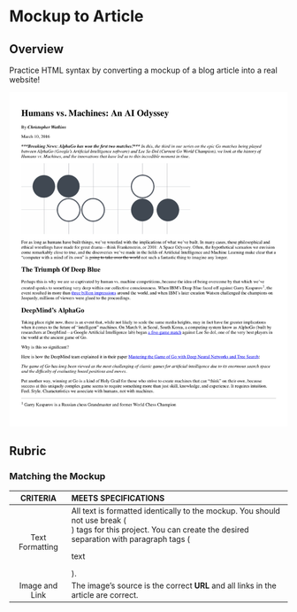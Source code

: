 # Mockup to Article

## Overview

Practice HTML syntax by converting a mockup of a blog article into a real website!

![Mockup](./mockup.png)

## Rubric

### Matching the Mockup

| CRITERIA                | MEETS SPECIFICATIONS                                                     |
| :---------------------: | :------------------------------------------------------------------------|
| Text Formatting         | All text is formatted identically to the mockup. You should not use break (<br>) tags for this project. You can create the desired separation with paragraph tags (<p>text</p>). |
| Image and Link          | The image’s source is the correct __URL__ and all links in the article are correct. |

